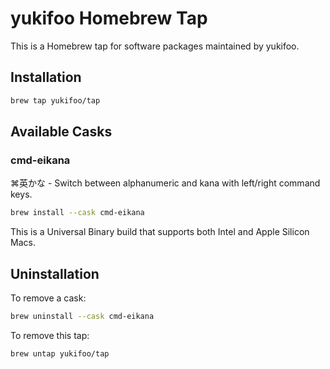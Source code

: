 # yukifoo Homebrew Tap

This is a Homebrew tap for software packages maintained by yukifoo.

## Installation

```bash
brew tap yukifoo/tap
```

## Available Casks

### cmd-eikana

⌘英かな - Switch between alphanumeric and kana with left/right command keys.

```bash
brew install --cask cmd-eikana
```

This is a Universal Binary build that supports both Intel and Apple Silicon Macs.

## Uninstallation

To remove a cask:
```bash
brew uninstall --cask cmd-eikana
```

To remove this tap:
```bash
brew untap yukifoo/tap
```